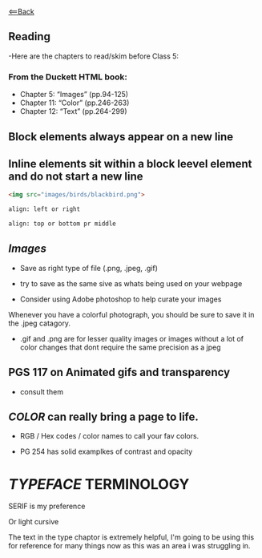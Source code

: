 [<==Back](README.md)


## Reading

-Here are the chapters to read/skim before Class 5:

### From the Duckett HTML book:

- Chapter 5: “Images” (pp.94-125)
- Chapter 11: “Color” (pp.246-263)
- Chapter 12: “Text” (pp.264-299)


## Block elements always appear on a new line

## Inline elements sit within a block leevel element and do not start a new line

``` html
<img src="images/birds/blackbird.png">

align: left or right

align: top or bottom pr middle

```

## *Images*

- Save as right type of file (.png, .jpeg, .gif)


- try to save as the same sive as whats being used on your webpage


- Consider using Adobe photoshop to help curate your images


Whenever you have a colorful photograph, you should be sure to save it in the .jpeg catagory.


- .gif and .png are for lesser quality images or images without a lot of color changes that dont require the same precision as a jpeg




## PGS 117 on Animated gifs and transparency
- consult them




## *COLOR* can really bring a page to life.

- RGB / Hex codes / color names to call your fav colors.

- PG 254 has solid examplkes of contrast and opacity





# *TYPEFACE* TERMINOLOGY

SERIF is my preference

Or light cursive

The text in the type chaptor is extremely helpful, I'm going to be using this for reference for many things now as this was an area i was struggling in.